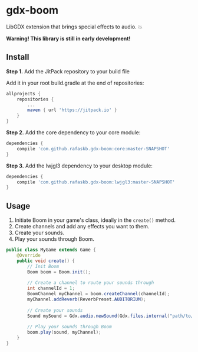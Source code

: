 # gdx-boom
LibGDX extension that brings special effects to audio. 💥

**Warning! This library is still in early development!**

## Install

**Step 1.** Add the JitPack repository to your build file

Add it in your root build.gradle at the end of repositories:

```groovy
allprojects {
    repositories {
        ...
        maven { url 'https://jitpack.io' }
    }
}
```

**Step 2.** Add the core dependency to your core module:

```groovy
dependencies {
    compile 'com.github.rafaskb.gdx-boom:core:master-SNAPSHOT'
}
```

**Step 3.** Add the lwjgl3 dependency to your desktop module:

```groovy
dependencies {
    compile 'com.github.rafaskb.gdx-boom:lwjgl3:master-SNAPSHOT'
}
```

## Usage

1. Initiate Boom in your game's class, ideally in the `create()` method.
2. Create channels and add any effects you want to them.
3. Create your sounds.
4. Play your sounds through Boom.

```java
public class MyGame extends Game {
    @Override
    public void create() {
        // Init Boom
        Boom boom = Boom.init();
        
        // Create a channel to route your sounds through
        int channelId = 1;
        BoomChannel myChannel = boom.createChannel(channelId);
        myChannel.addReverb(ReverbPreset.AUDITORIUM);
        
        // Create your sounds
        Sound mySound = Gdx.audio.newSound(Gdx.files.internal("path/to/sound.wav"));
        
        // Play your sounds through Boom
        boom.play(sound, myChannel);
    }
}
```
